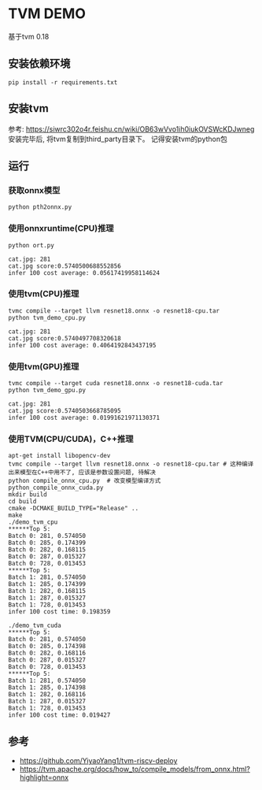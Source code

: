 # TVM DEMO
基于tvm 0.18

## 安装依赖环境
`pip install -r requirements.txt`

## 安装tvm
参考: https://siwrc302o4r.feishu.cn/wiki/OB63wVvo1ih0iukOVSWcKDJwneg
安装完毕后, 将tvm复制到third_party目录下。 记得安装tvm的python包

## 运行
### 获取onnx模型
```
python pth2onnx.py
```
### 使用onnxruntime(CPU)推理
```
python ort.py

cat.jpg: 281
cat.jpg score:0.5740500688552856
infer 100 cost average: 0.05617419958114624
```
### 使用tvm(CPU)推理
```
tvmc compile --target llvm resnet18.onnx -o resnet18-cpu.tar
python tvm_demo_cpu.py

cat.jpg: 281
cat.jpg score:0.5740497708320618
infer 100 cost average: 0.4064192843437195
```
### 使用tvm(GPU)推理
```
tvmc compile --target cuda resnet18.onnx -o resnet18-cuda.tar
python tvm_demo_gpu.py

cat.jpg: 281
cat.jpg score:0.5740503668785095
infer 100 cost average: 0.01991621971130371
```
### 使用TVM(CPU/CUDA)，C++推理
```
apt-get install libopencv-dev
tvmc compile --target llvm resnet18.onnx -o resnet18-cpu.tar # 这种编译出来模型在C++中用不了, 应该是参数设置问题, 待解决
python compile_onnx_cpu.py  # 改变模型编译方式
python_compile_onnx_cuda.py
mkdir build
cd build
cmake -DCMAKE_BUILD_TYPE="Release" ..
make
./demo_tvm_cpu
******Top 5:
Batch 0: 281, 0.574050
Batch 0: 285, 0.174399
Batch 0: 282, 0.168115
Batch 0: 287, 0.015327
Batch 0: 728, 0.013453
******Top 5:
Batch 1: 281, 0.574050
Batch 1: 285, 0.174399
Batch 1: 282, 0.168115
Batch 1: 287, 0.015327
Batch 1: 728, 0.013453
infer 100 cost time: 0.198359

./demo_tvm_cuda
******Top 5:
Batch 0: 281, 0.574050
Batch 0: 285, 0.174398
Batch 0: 282, 0.168116
Batch 0: 287, 0.015327
Batch 0: 728, 0.013453
******Top 5:
Batch 1: 281, 0.574050
Batch 1: 285, 0.174398
Batch 1: 282, 0.168116
Batch 1: 287, 0.015327
Batch 1: 728, 0.013453
infer 100 cost time: 0.019427

```

## 参考
- https://github.com/YiyaoYang1/tvm-riscv-deploy
- https://tvm.apache.org/docs/how_to/compile_models/from_onnx.html?highlight=onnx
